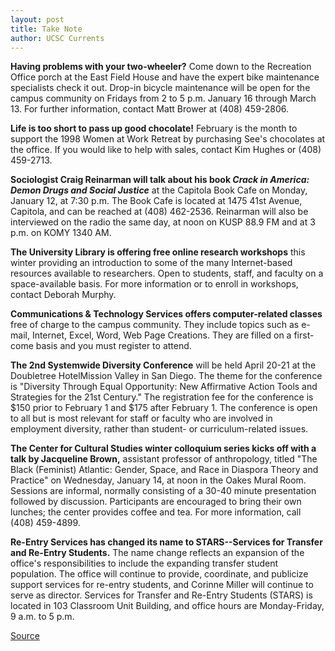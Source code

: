 ```yaml
---
layout: post
title: Take Note
author: UCSC Currents
---
```


**Having problems with your two-wheeler?** Come down to the Recreation Office porch at the East Field House and have the expert bike maintenance specialists check it out. Drop-in bicycle maintenance will be open for the campus community on Fridays from 2 to 5 p.m. January 16 through March 13\. For further information, contact Matt Brower at (408) 459-2806.

**Life is too short to pass up good chocolate!** February is the month to support the 1998 Women at Work Retreat by purchasing See's chocolates at the office. If you would like to help with sales, contact Kim Hughes or (408) 459-2713.

**Sociologist Craig Reinarman will talk about his book _Crack in America: Demon Drugs and Social Justice_** at the Capitola Book Cafe on Monday, January 12, at 7:30 p.m. The Book Cafe is located at 1475 41st Avenue, Capitola, and can be reached at (408) 462-2536. Reinarman will also be interviewed on the radio the same day, at noon on KUSP 88.9 FM and at 3 p.m. on KOMY 1340 AM.

**The University Library is offering free online research workshops** this winter providing an introduction to some of the many Internet-based resources available to researchers. Open to students, staff, and faculty on a space-available basis. For more information or to enroll in workshops, contact Deborah Murphy.

**Communications & Technology Services offers computer-related classes** free of charge to the campus community. They include topics such as e-mail, Internet, Excel, Word, Web Page Creations. They are filled on a first-come basis and you must register to attend.

**The 2nd Systemwide Diversity Conference** will be held April 20-21 at the Doubletree Hotel­Mission Valley in San Diego. The theme for the conference is "Diversity Through Equal Opportunity: New Affirmative Action Tools and Strategies for the 21st Century." The registration fee for the conference is $150 prior to February 1 and $175 after February 1\. The conference is open to all but is most relevant for staff or faculty who are involved in employment diversity, rather than student- or curriculum-related issues. 

**The Center for Cultural Studies winter colloquium series kicks off with a talk by Jacqueline Brown,** assistant professor of anthropology, titled "The Black (Feminist) Atlantic: Gender, Space, and Race in Diaspora Theory and Practice" on Wednesday, January 14, at noon in the Oakes Mural Room. Sessions are informal, normally consisting of a 30-40 minute presentation followed by discussion. Participants are encouraged to bring their own lunches; the center provides coffee and tea. For more information, call (408) 459-4899.

**Re-Entry Services has changed its name to STARS--Services for Transfer and Re-Entry Students.** The name change reflects an expansion of the office's responsibilities to include the expanding transfer student population. The office will continue to provide, coordinate, and publicize support services for re-entry students, and Corinne Miller will continue to serve as director. Services for Transfer and Re-Entry Students (STARS) is located in 103 Classroom Unit Building, and office hours are Monday-Friday, 9 a.m. to 5 p.m.

[Source](http://www1.ucsc.edu/oncampus/currents/97-98/01-12/takenote.htm "Permalink to Take Note: 01-12-98")
